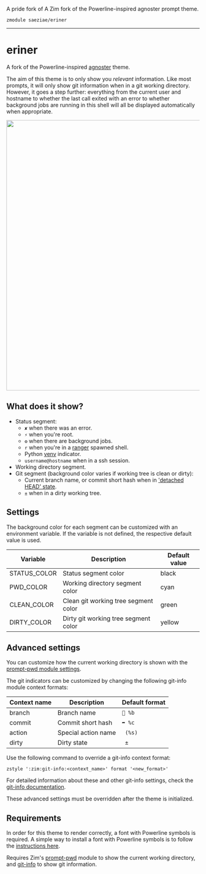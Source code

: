 A pride fork of A Zim fork of the Powerline-inspired agnoster prompt theme. 

```
zmodule saeziae/eriner
```

---

eriner
======

A fork of the Powerline-inspired [agnoster] theme.

The aim of this theme is to only show you *relevant* information. Like most
prompts, it will only show git information when in a git working directory.
However, it goes a step further: everything from the current user and hostname
to whether the last call exited with an error to whether background jobs are
running in this shell will all be displayed automatically when appropriate.

<img width="706" src="https://zimfw.github.io/images/prompts/eriner@2.png">

What does it show?
------------------

  * Status segment:
    * `✘` when there was an error.
    * `⚡` when you're root.
    * `⚙` when there are background jobs.
    * `r` when you're in a [ranger] spawned shell.
    * Python [venv] indicator.
    * `username@hostname` when in a ssh session.
  * Working directory segment.
  * Git segment (background color varies if working tree is clean or dirty):
    * Current branch name, or commit short hash when in ['detached HEAD' state].
    * `±` when in a dirty working tree.

Settings
--------

The background color for each segment can be customized with an environment
variable. If the variable is not defined, the respective default value is used.

| Variable     | Description                          | Default value |
| ------------ | ------------------------------------ | ------------- |
| STATUS_COLOR | Status segment color                 | black         |
| PWD_COLOR    | Working directory segment color      | cyan          |
| CLEAN_COLOR  | Clean git working tree segment color | green         |
| DIRTY_COLOR  | Dirty git working tree segment color | yellow        |

Advanced settings
-----------------

You can customize how the current working directory is shown with the
[prompt-pwd module settings].

The git indicators can be customized by changing the following git-info module
context formats:

| Context name | Description         | Default format |
| ------------ | ------------------- | -------------- |
| branch       | Branch name         | ` %b`         |
| commit       | Commit short hash   | `➦ %c`         |
| action       | Special action name | ` (%s)`        |
| dirty        | Dirty state         | ` ±`           |

Use the following command to override a git-info context format:

    zstyle ':zim:git-info:<context_name>' format '<new_format>'

For detailed information about these and other git-info settings, check the
[git-info documentation].

These advanced settings must be overridden after the theme is initialized.

Requirements
------------

In order for this theme to render correctly, a font with Powerline symbols is
required. A simple way to install a font with Powerline symbols is to follow the
[instructions here].

Requires Zim's [prompt-pwd] module to show the current working directory, and
[git-info] to show git information.

[agnoster]: https://github.com/agnoster/agnoster-zsh-theme
[ranger]: https://github.com/ranger/ranger
[venv]: https://docs.python.org/3/library/venv.html
['detached HEAD' state]: https://git-scm.com/docs/git-checkout#_detached_head
[prompt-pwd module settings]: https://github.com/zimfw/prompt-pwd/blob/master/README.md#settings
[git-info documentation]: https://github.com/zimfw/git-info/blob/master/README.md#settings
[instructions here]: https://github.com/powerline/fonts/blob/master/README.rst#installation
[prompt-pwd]: https://github.com/zimfw/prompt-pwd
[git-info]: https://github.com/zimfw/git-info
